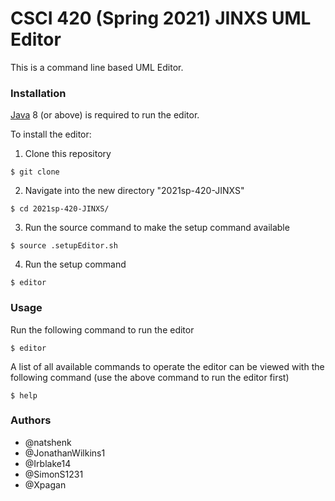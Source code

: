 # CSCI 420 (Spring 2021) JINXS UML Editor

This is a command line based UML Editor.

### Installation

 [Java](https://www.java.com/en/download/) 8 (or above) is required to run the editor.

To install the editor:
1. Clone this repository
```
$ git clone 
```
2. Navigate into the new directory "2021sp-420-JINXS"
```
$ cd 2021sp-420-JINXS/
```
3. Run the source command to make the setup command available
```
$ source .setupEditor.sh
```
4. Run the setup command
```
$ editor
```

### Usage

Run the following command to run the editor

```
$ editor
```

A list of all available commands to operate the editor can be viewed with the following command (use the above command to run the editor first)
```
$ help
```

### Authors
* @natshenk
* @JonathanWilkins1
* @Irblake14
* @SimonS1231
* @Xpagan